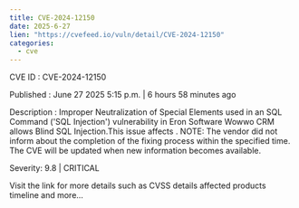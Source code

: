 ```yaml
---
title: CVE-2024-12150
date: 2025-6-27
lien: "https://cvefeed.io/vuln/detail/CVE-2024-12150"
categories:
  - cve
---
```


CVE ID : CVE-2024-12150

Published :  June 27
2025
5:15 p.m. | 6 hours
58 minutes ago

Description : Improper Neutralization of Special Elements used in an SQL Command ('SQL Injection') vulnerability in Eron Software Wowwo CRM allows Blind SQL Injection.This issue affects . NOTE: The vendor did not inform about the completion of the fixing process within the specified time. The CVE will be updated when new information becomes available.

Severity: 9.8 | CRITICAL

Visit the link for more details
such as CVSS details
affected products
timeline
and more...
